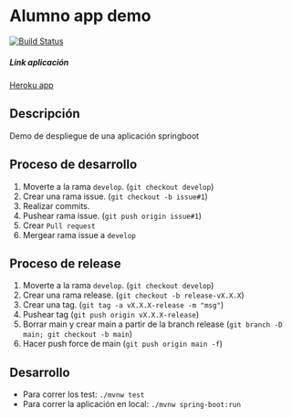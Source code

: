 # Alumno app demo
[![Build Status](https://travis-ci.com/niconunez96/springboot-app-demo.svg?branch=develop)](https://travis-ci.com/niconunez96/springboot-app-demo)
##### Link aplicación
[Heroku app](https://app-alumno.herokuapp.com/api/v1/alumnos)

## Descripción
Demo de despliegue de una aplicación springboot

## Proceso de desarrollo
1. Moverte a la rama `develop`. (`git checkout develop`)
2. Crear una rama issue. (`git checkout -b issue#1`)
3. Realizar commits.
4. Pushear rama issue. (`git push origin issue#1`)
5. Crear `Pull request`
6. Mergear rama issue a `develop`

## Proceso de release
1. Moverte a la rama `develop`. (`git checkout develop`)
2. Crear una rama release. (`git checkout -b release-vX.X.X`)
3. Crear una tag. (`git tag -a vX.X.X-release -m "msg"`)
4. Pushear tag (`git push origin vX.X.X-release`)
5. Borrar main y crear main a partir de la branch release (`git branch -D main; git checkout -b main`)
6. Hacer push force de main (`git push origin main -f`)

## Desarrollo
- Para correr los test: `./mvnw test`
- Para correr la aplicación en local: `./mvnw spring-boot:run`

